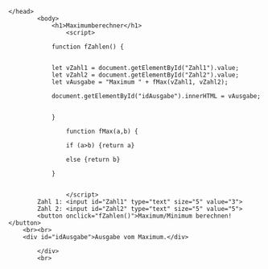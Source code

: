 <html>
	<head>
		<meta http-equiv="Content-Type" content="text/html; charset=UTF-8">
		<title>Maximumberechner</title>
		
	</head>
			<body>
				<h1>Maximumberechner</h1>
					<script>

				function fZahlen() {
							

				let vZahl1 = document.getElementById("Zahl1").value;
				let vZahl2 = document.getElementById("Zahl2").value;
				let vAusgabe = "Maximum " + fMax(vZahl1, vZahl2);

				document.getElementById("idAusgabe").innerHTML = vAusgabe;
				
				
				}
					
					function fMax(a,b) {

					if (a>b) {return a} 
					
					else {return b}
					
				}
					

					</script>
			Zahl 1: <input id="Zahl1" type="text" size="5" value="3">
			Zahl 2: <input id="Zahl2" type="text" size="5" value="5">
			<button onclick="fZahlen()">Maximum/Minimum berechnen!</button>
		<br><br>
		<div id="idAusgabe">Ausgabe vom Maximum.</div>

			</div>
			<br>


</body></html>
